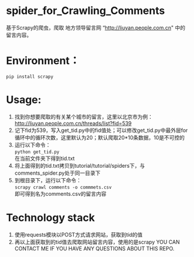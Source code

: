 # spider_for_Crawling_Comments
基于Scrapy的爬虫，爬取 地方领导留言网 “http://liuyan.people.com.cn" 中的留言内容。

# Environment：
```pip install scrapy```

# Usage:
1. 找到你想要爬取的有关某个城市的留言，这里以北京市为例：http://liuyan.people.com.cn/threads/list?fid=539
2. 记下fid为539，写入get_tid.py中的fid值处；可以修改get_tid.py中最外层for循环中的循环次数，这里默认为20；默认爬取20*10条数据，10是不可控的
3. 运行以下命令：  
```python get_tid.py```  
在当前文件夹下得到tid.txt
4. 将上面得到的tid.txt拷贝到tutorial/tutorial/spiders下，与comments_spider.py处于同一目录下
5. 到根目录下，运行以下命令：  
```scrapy crawl comments -o commmets.csv```  
即可得到名为comments.csv的留言内容

# Technology stack
1. 使用requests模块以POST方式请求网站，获取到tid的值
2. 再以上面获取到的tid值去爬取网站留言内容，使用的是scrapy
YOU CAN CONTACT ME IF YOU HAVE ANY QUESTIONS ABOUT THIS REPO.
